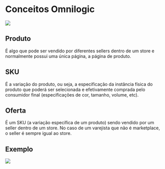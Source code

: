 # Conceitos Omnilogic

![](integration/concept)

## Produto

É algo que pode ser vendido por diferentes sellers dentro de um store e normalmente possui uma única página, a página de produto.

## SKU

É a variação do produto, ou seja, a especificação da instância física do produto que poderá ser selecionada e efetivamente comprada pelo consumidor final (especificações de cor, tamanho, volume, etc).

## Oferta

É um SKU (a variação específica de um produto) sendo vendido por um seller dentro de um store. No caso de um varejista que não é marketplace, o seller é sempre igual ao store.

## Exemplo

![](integration/concept-example.png)
